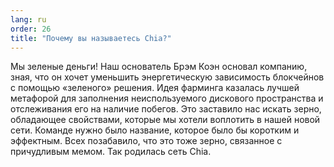 ```yaml
---
lang: ru
order: 26
title: "Почему вы называетесь Chia?"
---
```


Мы зеленые деньги! Наш основатель Брэм Коэн основал компанию, зная, что он хочет уменьшить энергетическую зависимость блокчейнов с помощью «зеленого» решения. Идея фарминга казалась лучшей метафорой для заполнения неиспользуемого дискового пространства и отслеживания его на наличие побегов. Это заставило нас искать зерно, обладающее свойствами, которые мы хотели воплотить в нашей новой сети. Команде нужно было название, которое было бы коротким и эффектным. Всех позабавило, что это тоже зерно, связанное с причудливым мемом. Так родилась сеть Chia.
